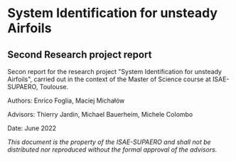 # System Identification for unsteady Airfoils
## Second Research project report

Secon report for the research project "System Identification for unsteady Airfoils", carried out in the context of the Master of Science course at ISAE-SUPAERO, Toulouse.

Authors: Enrico Foglia, Maciej Michałów 

Advisors: Thierry Jardin, Michael Bauerheim, Michele Colombo

Date: June 2022 

*This document is the property of the ISAE-SUPAERO and shall not be distributed nor reproduced without
the formal approval of the advisors.*

```{tableofcontents}
```
